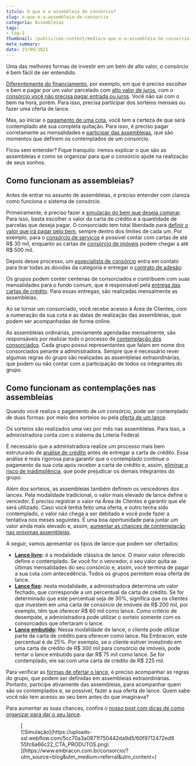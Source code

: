 ```yaml
---
titulo: O que é a assembleia de consórcio?
slug: o-que-e-a-assembleia-de-consorcio
categoria: Assembleias
tags:
- tag-1
thumbnail: /public/cms-content/media/o-que-e-a-assembleia-de-consorcio.jpg
meta_summary: 
date: 23/09/2021
---
```

Uma das melhores formas de investir em um bem de alto valor, o consórcio é bem fácil de ser entendido.

[Diferentemente do financiamento](https://www.embracon.com.br/blog/financiamento-ou-consorcio-o-que-e-melhor-na-compra-de-um-imovel), por exemplo, em que é preciso escolher o bem e pagar por um valor parcelado com [alto valor de juros](https://www.embracon.com.br/blog/como-os-juros-afetam-a-sua-vida), com o [consórcio você não precisa pagar entrada ou juros](https://www.embracon.com.br/blog/consorcio-nao-tem-juros-entenda). Você não sai com o bem na hora, porém. Para isso, precisa participar dos sorteios mensais ou fazer uma oferta de lance.

Mas, ao iniciar o [pagamento de uma cota](https://www.embracon.com.br/blog/entenda-o-que-e-e-como-funciona-uma-cota-de-consorcio), você tem a certeza de que será contemplado até sua completa quitação. Para isso, é preciso pagar corretamente as mensalidades e [participar das assembleias](https://www.embracon.com.br/blog/assembleia-de-consorcio-como-funciona), que são momentos que definem os contemplados de um consórcio.

Ficou sem entender? Fique tranquilo: iremos explicar o que são as assembleias e como se organizar para que o consórcio ajude na realização de seus sonhos.

Como funcionam as assembleias? 
-------------------------------

Antes de entrar no assunto de assembleias, é preciso entender com clareza como funciona o sistema de consórcio.

Primeiramente, é preciso fazer a [simulação do bem que deseja comprar](https://www.embracon.com.br/blog/descubra-como-fazer-uma-simulacao-no-consorcio). Para isso, basta escolher o valor da carta de crédito e a quantidade de parcelas que deseja pagar. O consorciado tem total liberdade para [definir o valor que irá pagar pelo bem](https://www.embracon.com.br/blog/qual-o-valor-ideal-da-parcela-mensal-de-um-consorcio), sempre dentro dos limites de cada um. Por exemplo, para o [consórcio de serviços](https://www.embracon.com.br/blog/consorcio-de-servicos-tudo-o-que-voce-precisa-saber-sobre-o-assunto) é possível contar com cartas de até R$ 30 mil, enquanto as cartas de [consórcio de imóveis](https://www.embracon.com.br/blog/como-funciona-consorcio-de-imoveis) podem chegar a até R$ 500 mil.

Depois desse processo, um [especialista de consórcio](https://www.embracon.com.br/blog/tudo-o-que-voce-precisa-saber-sobre-a-importancia-de-um-consultor-de-consorcio) entra em contato para tirar todas as dúvidas da categoria e entregar o [contrato de adesão](https://www.embracon.com.br/blog/saiba-o-que-avaliar-antes-de-assinar-um-contrato-de-consorcio).

Os grupos podem conter centenas de consorciados e contribuem com suas mensalidades para o fundo comum, que é responsável pela [entrega das cartas de crédito](https://www.embracon.com.br/blog/tudo-o-que-voce-precisa-saber-sobre-a-carta-de-credito-de-consorcios). Para essas entregas, são realizadas mensalmente as assembleias.

Ao se tornar um consorciado, você recebe acesso à Área de Clientes, com a numeração da sua cota e as datas de realização das assembleias, que podem ser acompanhadas de forma online.

As assembleias ordinárias, previamente agendadas mensalmente, são responsáveis por realizar todo o processo de [contemplação dos consorciados](https://www.embracon.com.br/blog/quais-sao-as-formas-de-contemplacao). Cada grupo possui representantes que falam em nome dos consorciados perante a administradora. Sempre que é necessário rever algumas regras do grupo são realizadas as assembleias extraordinárias, que podem ou não contar com a participação de todos os integrantes do grupo.

Como funcionam as contemplações nas assembleias 
------------------------------------------------

Quando você realiza o pagamento de um consórcio, pode ser contemplado de duas formas: por meio dos sorteios ou pela [oferta de um lance](https://www.embracon.com.br/conhecaoconsorcio/o-que-e-o-lance).

Os sorteios são realizados uma vez por mês nas assembleias. Para isso, a administradora conta com o sistema da Loteria Federal.

É necessário que a administradora realize um processo mais bem estruturado de [análise de crédito](https://www.embracon.com.br/blog/como-funciona-a-analise-de-credito-no-consorcio) antes de entregar a carta de crédito. Essa análise é mais rigorosa para garantir que o contemplado continue o pagamento da sua cota após receber a carta de crédito e, assim, [eliminar o risco de inadimplência](https://www.embracon.com.br/blog/nao-consigo-pagar-meu-consorcio-e-agora), que pode prejudicar os demais integrantes do grupo.

Além dos sorteios, as assembleias também definem os vencedores dos lances. Pela modalidade tradicional, o valor mais elevado de lance define o vencedor. É preciso registrar o valor na Área de Clientes e garantir que ele será utilizado. Caso você tenha feito uma oferta, e outro tenha sido contemplado, o valor não chega a ser debitado e você pode fazer a tentativa nos meses seguintes. É uma boa oportunidade para juntar um valor ainda mais elevado e, assim, [aumentar as chances de contemplação nas próximas assembleias](https://www.embracon.com.br/blog/como-ser-contemplado-mais-rapido-no-consorcio).

A seguir, vamos apresentar os tipos de lance que podem ser ofertados:

- [**Lance livre**](https://www.embracon.com.br/blog/o-que-e-o-lance-livre)**:** é a modalidade clássica de lance. O maior valor oferecido define o contemplado. Se você for o vencedor, o seu valor quita as últimas mensalidades do seu consórcio e, assim, você termina de pagar a sua cota com antecedência. Todos os grupos permitem essa oferta de lance.
- [**Lance fixo**](https://www.embracon.com.br/blog/o-que-e-um-lance-fixo-no-consorcio)**:** nesta modalidade, a administradora determina um valor fechado, que corresponde a um percentual da carta de crédito. Se for determinado que este percentual seja de 30%, significa que os clientes que investem em uma carta de consórcio de imóveis de R$ 200 mil, por exemplo, têm que oferecer R$ 60 mil como lance. Como critério de desempate, a administradora pode utilizar o sorteio somente com os consorciados que ofertaram o lance.
- [**Lance embutido**](https://www.embracon.com.br/blog/lance-embutido-entenda-o-que-e-como-funciona-e-como-fazer)**:** Nessa modalidade de lance, o cliente pode utilizar parte da carta de crédito para oferecer como lance. Na Embracon, este percentual é de 25%. Por exemplo, se o cliente estiver investindo em uma carta de crédito de R$ 300 mil para consórcio de imóveis, pode tentar o lance embutido para dar R$ 75 mil como lance. Se for contemplado, ele sai com uma carta de crédito de R$ 225 mil.

Para verificar as [formas de ofertar o lance](https://www.embracon.com.br/blog/como-funcionam-os-tipos-de-lances-no-consorcio), é preciso acompanhar as regras do grupo, que podem ser definidas em assembleias extraordinárias. Portanto, participe ativamente das assembleias, para acompanhar quem são os contemplados e, se possível, fazer a sua oferta de lance. Quem sabe você não tem acesso ao seu bem antes do que imaginava?

Para aumentar as suas chances, confira o [nosso post com dicas de como organizar para dar o seu lance](https://www.embracon.com.br/blog/saiba-como-definir-o-valor-de-lance-para-ser-contemplado-mais-rapido).

<figure class="w-richtext-figure-type-image w-richtext-align-center">[<div>![Simulação](https://uploads-ssl.webflow.com/5cc70a3a0871f750442da9d5/60f9712472ed955fc6a66c22_CTA_PRODUTOS.png)</div>](https://www.embracon.com.br/consorcio/?utm_source=blog&utm_medium=referral&utm_content=)</figure>
